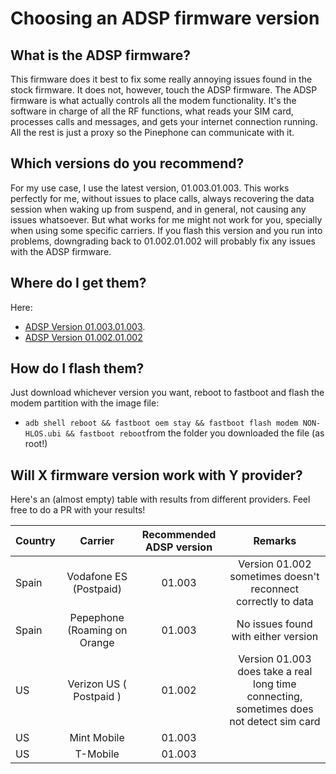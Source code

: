 # Choosing an ADSP firmware version

## What is the ADSP firmware?
This firmware does it best to fix some really annoying issues found in the stock firmware. It does not, however, touch the ADSP firmware. The ADSP firmware is what actually controls all the modem functionality. It's the software in charge of all the RF functions, what reads your SIM card, processes calls and messages, and gets your internet connection running. All the rest is just a proxy so the Pinephone can communicate with it.

## Which versions do you recommend?
For my use case, I use the latest version, 01.003.01.003. This works perfectly for me, without issues to place calls, always recovering the data session when waking up from suspend, and in general, not causing any issues whatsoever. But what works for me might not work for you, specially when using some specific carriers. If you flash this version and you run into problems, downgrading back to 01.002.01.002 will probably fix any issues with the ADSP firmware.

## Where do I get them?
Here:
* [ADSP Version 01.003.01.003](https://github.com/Biktorgj/quectel_eg25_recovery/raw/EG25GGBR07A08M2G_01.003.01.003/update/NON-HLOS.ubi). 
* [ADSP Version 01.002.01.002](https://github.com/Biktorgj/quectel_eg25_recovery/raw/EG25GGBR07A08M2G_01.002.01.002/update/NON-HLOS.ubi)

## How do I flash them?
Just download whichever version you want, reboot to fastboot and flash the modem partition with the image file:
- `adb shell reboot && fastboot oem stay && fastboot flash modem NON-HLOS.ubi && fastboot reboot`from the folder you downloaded the file (as root!)

## Will X firmware version work with Y provider?
Here's an (almost empty) table with results from different providers. Feel free to do a PR with your results!


| Country | Carrier | Recommended ADSP version | Remarks |
| ------- |:-----------:|:----------:|:-----------:|
| Spain | Vodafone ES (Postpaid) | 01.003 | Version 01.002 sometimes doesn't reconnect correctly to data |
| Spain | Pepephone (Roaming on Orange| 01.003 | No issues found with either version |
| US | Verizon US ( Postpaid ) | 01.002 | Version 01.003 does take a real long time connecting, sometimes does not detect sim card |
| US | Mint Mobile | 01.003 | |
| US | T-Mobile | 01.003 | |
